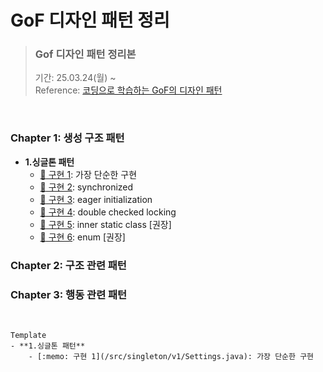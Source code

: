 # GoF 디자인 패턴 정리

> ### Gof 디자인 패턴 정리본 <br>
> 기간: 25.03.24(월) ~   <br>
> Reference: [ 코딩으로 학습하는 GoF의 디자인 패턴](https://www.inflearn.com/course/%EB%94%94%EC%9E%90%EC%9D%B8-%ED%8C%A8%ED%84%B4/dashboard)

<br>


 ###  Chapter 1: 생성 구조 패턴

- **1.싱글톤 패턴**
    - [:memo: 구현 1](/src/singleton/v1/Settings.java): 가장 단순한 구현
    - [:memo: 구현 2](/src/singleton/v2/Settings.java): synchronized
    - [:memo: 구현 3](/src/singleton/v3/Settings.java): eager initialization
    - [:memo: 구현 4](/src/singleton/v4/Settings.java): double checked locking
    - [:memo: 구현 5](/src/singleton/v5/Settings.java): inner static class [권장]
    - [:memo: 구현 6](/src/singleton/v6/Settings.java): enum [권장]

###  Chapter 2: 구조 관련 패턴


###  Chapter 3: 행동 관련 패턴





<br>

```
Template
- **1.싱글톤 패턴**
    - [:memo: 구현 1](/src/singleton/v1/Settings.java): 가장 단순한 구현
```
